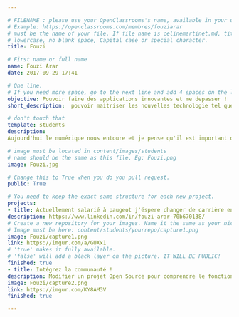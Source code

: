 ```yaml
---

# FILENAME : please use your OpenClassrooms's name, available in your url.
# Example: https://openclassrooms.com/membres/fouziarar
# must be the name of your file. If file name is celinemartinet.md, title is celinemartinet.
# lowercase, no blank space, Capital case or special character.
title: Fouzi

# First name or full name
name: Fouzi Arar
date: 2017-09-29 17:41

# One line.
# If you need more space, go to the next line and add 4 spaces on the left, as in 'description'.
objective: Pouvoir faire des applications innovantes et me depasser !
short_description:  pouvoir maitriser les nouvelles technologie tel que l'inteligence artificielle ou la réalité augmenté !!

# don't touch that
template: students
description:
Aujourd'hui le numérique nous entoure et je pense qu'il est important de le comprendre et d y contribuer. J'ai toujours été passiionné par le numérique et les nouvelle technologies.

# image must be located in content/images/students
# name should be the same as this file. Eg: Fouzi.png
image: Fouzi.jpg

# Change this to True when you do you pull request.
public: True

# You need to keep the exact same structure for each new project.
projects:
- title: Actuellement salarié à paugeot j'éspere changer de carrière en devenant développeur IOS
description: https://www.linkedin.com/in/fouzi-arar-70b670138/
# Create a new repository for your images. Name it the same as your nickname and profile picture.
# Image must be here: content/students/yourrepo/capture1.png
image: Fouzi/capture1.png
link: https://imgur.com/a/GUXx1
# 'true' makes it fully available.
# 'false' will add a black layer on the picture. IT WILL BE PUBLIC!
finished: true
- title: Intégrez la communauté !
description: Modifier un projet Open Source pour comprendre le fonctionnement de Git, de Github et des pull requests.
image: Fouzi/capture2.png
link: https://imgur.com/KY8AM3V
finished: true

---
```

